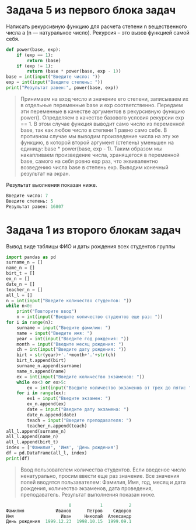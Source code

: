 # Задача 5 из первого блока задач
Написать рекурсивную функцию для расчета степени n вещественного числа a (n — натуральное число).
Рекурсия – это вызов функцией самой себя. 
```python
def power(base, exp):
    if (exp == 1):
        return (base)
    if (exp != 1):
        return (base * power(base, exp - 1))
base = int(input("Введите число: "))
exp = int(input("Введите степень: "))
print("Результат равен:", power(base, exp))
```   
> Принимаем на вход число и значение его степени, записываем их в отдельные переменные base и exp соответственно. Передаем эти переменные в качестве аргументов в рекурсивную функцию power(). Определяем в качестве базового условия рекурсии exp == 1. В этом случае функция выводит само число из переменной base, так как любое число в степени 1 равно само себе. В противном случае мы выводим произведение числа на эту же функцию, в которой второй аргумент (степень) уменьшен на единицу: base * power(base, exp - 1). Таким образом мы накапливаем произведение числа, хранящегося в переменной base, самого на себя ровно exp раз, что эквивалентно возведению числа base в степень exp. Выводим конечный результат на экран.

Результат выолнения показан ниже.
```python
Введите число: 7
Введите степень: 5
Результат равен: 16807
```
# Задача 1 из второго блокам задач
Вывод виде таблицы ФИО и даты рождения всех студентов группы
```python
import pandas as pd
surname_n = []
name_n = []
birt_t = []
ex_n = []
date_n = []
teacher_n = []
all_l = []
n = int(input("Введите количество студентов: "))
while n<0:
    print("Повторите ввод")
    n = int(input("Введите количество студентов еще раз: "))
for i in range(n):
    surname = input("Введите фамилию: ")
    name = input("Введите имя: ")
    year = int(input("Введите год рождения: "))
    month = input("Введите месяц рождения: ")
    ch = int(input("Введите дату рождения: "))
    birt = str(year)+'.'+month+'.'+str(ch)
    birt_t.append(birt)
    surname_n.append(surname)
    name_n.append(name)
    ex = int(input("Введите количество экзаменов: "))
    while ex<3 or ex>5:
        ex = int(input("Введите количество экзаменов от трех до пяти: "))
    for i in range(ex):
        ex1 = input("Введите экзамен: ")
        ex_n.append(ex)
        date = input("Введите дату экзамена: ")
        date_n.append(date)
        teach = input("Введите преподавателя: ")
        teacher_n.append(teach)
all_l.append(surname_n)
all_l.append(name_n)
all_l.append(birt_t)
index = ['Фамилия', 'Имя', 'День рождения']
df = pd.DataFrame(all_l, index) 
print(df)
```
> Ввод пользователем количества студентов. Если введеное число ненатурально, просим ввести еще раз значение. Все значения полей вводятся пользавателем: Фамилия, Имя, год, месяц и дата рождения, количество экзаменов, дата проведения, преподаватель. Результат выполнения показан ниже.
```python
                        0           1          2
Фамилия            Иванов      Петров    Сидоров
Имя                  Иван     Николай  Александр
День рождения  1999.12.23  1998.10.15  1999.09.1
```
